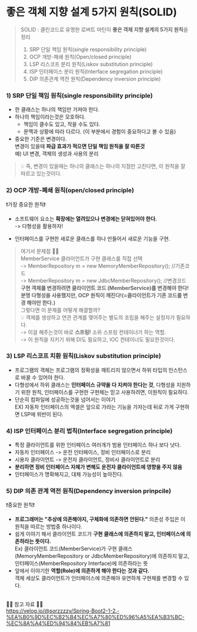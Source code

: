 # 좋은 객체 지향 설계 5가지 원칙(SOLID)

> SOLID
> : 클린코드로 유명한 로버트 마틴이 **좋은 객체 지향 설계의 5가지 원칙**을 정리<br>
> 1) SRP 단일 책임 원칙(single responsibility principle)
> 2) OCP 개방-패쇄 원칙(Open/closed principle)
> 3) LSP 리스코프 분리 원칙(Liskov substitution principle)
> 4) ISP 인터페이스 분리 원칙(Interface segregation principle)
> 5) DIP 의존관계 역전 원칙(Dependency inversion principle)

### 1) SRP 단일 책임 원칙(single responsibility principle)

- 한 클래스는 하나의 책임만 가져야 한다.
- 하나의 책임이라는것은 모호하다.
   - 책임이 클수도 있고, 작을 수도 있다.
   - 문맥과 상황에 따라 다르다.
    (이 부분에서 경험이 중요하다고 볼 수 있음)
- 중요한 기준은 변경이다.<br>
  변경이 있을때 **파급 효과가 적으면 단일 책임 원칙을 잘 따른것**<br>
  예) UI 변경, 객체의 생성과 사용의 분리

> 💡 즉, 변경이 있을때는 하나의 클래스는 하나의 지점만 고친다면, 이 원칙을 잘 따르고 있는것이다.

### 2) OCP 개방-폐쇄 원칙(open/closed principle)

❗️가장 중요한 원칙❗️

- 소프트웨어 요소는 **확장에는 열려있으나 변경에는 닫혀있어야 한다.**
  <br> -> 다형성을 활용하자!

- 인터페이스를 구현한 새로운 클래스를 하나 만들어서 새로운 기능을 구현.

> 여기서 문제점 🤚🏻<br>
> MemberService 클라이언트가 구현 클래스를 직접 선택<br>
> -> MemberRepository m = new MemoryMemberRepository(); //기존코드<br>
> -> MemberRepository m = new JdbcMemberRepository(); //변경코드<br>
> **구현 객체를 변경하려면 클라이언트 코드 (MemberService)를 변경해야 한다!**<br>
> **분명 다형성을 사용했지만, OCP 원칙이 깨진다!(=클라이언트가 기존 코드를 변경 해야만 한다.)**<br>
> 그렇다면 이 문제를 어떻게 해결할까?<br>
> 💡 객체를 생성하고 연관 관계를 맺어주는 별도의 조립을 해주는 설정자가 필요하다.<br>
> -> 이걸 해주는것이 바로 **스프링!** 소위 스프링 컨테이너가 하는 역할.<br>
> -> 이 원칙을 지키기 위해 DI도 필요하고, IOC 컨테이너도 필요한것이다.

### 3) LSP 리스코프 치환 원칙(Liskov substitution principle)

- 프로그램의 객체는 프로그램의 정확성을 깨트리지 않으면서 하위 타입의 인스턴스로 바꿀 수 있어야 한다.
- 다형성에서 하위 클래스는 **인터페이스 규약을 다 지켜야 한다는 것**, 다형성을 지원하기 위한 원칙, 인터페이스를 구현한 구현체는 믿고 사용하려면, 이원칙이 필요하다.
- 단순히 컴파일에 성공하는것을 넘어서는 이야기 <br>
  EX) 자동차 인터페이스의 엑셀은 앞으로 가라는 기능을 가자는데 뒤로 가게 구현하면 LSP에 위반이 된다.

### 4) ISP 인터페이스 분리 법칙(Interface segregation principle)
- 특정 클라이언트를 위한 인터페이스 여러개가 범용 인터페이스 하나 보다 낫다.
- 자동차 인터페이스 -> 운전 인터페이스, 정비 인터페이스로 분리
- 시용자 클라이언트 -> 운전자 클라이언트, 정비사 클라이언트로 분리
- **분리하면 정비 인터페이스 자체가 변해도 운전자 클라이언트에 영향을 주지 않음**
- 인터페이스가 명확해지고, 대체 가능성이 높아진다.

### 5) DIP 의존 관계 역전 원칙(Dependency   inversion prinpcile)
❗️중요한 원칙❗️

- **프로그래머는 "추상에 의존해야지, 구체화에 의존하면 안된다."** 의존성 주입은 이 원칙을 따르는 방법중 하나이다.
- 쉽게 이야기 해서 클라이언트 코드가 **구현 클래스에 의존하지 말고, 인터페이스에 의존하라는 뜻이다.**<br>
Ex) 클라이언트 코드(MemberService)가 구현 클래스(MemoryMemberRepository or JdbcMemberRepository)에 의존하지 말고, 인터페이스(MemberRepository Interface)에 의존하라는 뜻
- 앞에서 이야기한 **역할(Role)에 의존하게 해야 한다는 것과 같다.**<br> 
객체 세상도 클라이언트가 인터페이스에 의존해야 유연하게 구현체를 변경할 수 있다.<br><br>

🙆‍♂️ 참고 자료 🙇‍♂️
<br>
https://velog.io/@sorzzzzy/Spring-Boot2-1-2.-%EA%B0%9D%EC%B2%B4%EC%A7%80%ED%96%A5%EA%B3%BC-%EC%8A%A4%ED%94%84%EB%A7%81